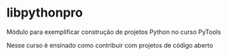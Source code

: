 # libpythonpro
Módulo para exemplificar construção de projetos Python no curso PyTools 

Nesse curso é ensinado como contribuir com projetos de código aberto  
